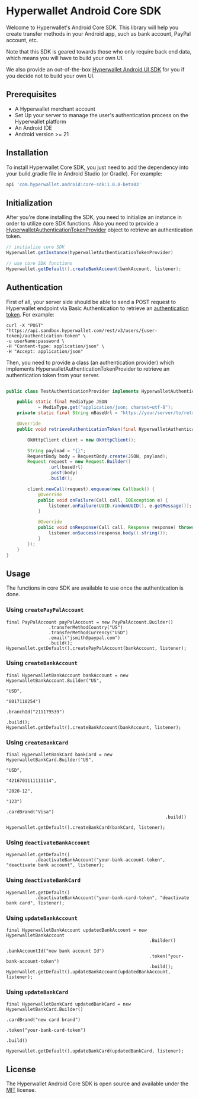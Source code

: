 # Hyperwallet Android Core SDK

Welcome to Hyperwallet's Android Core SDK. This library will help you create transfer methods in your Android app, such as bank account, PayPal account, etc.

Note that this SDK is geared towards those who only require back end data, which means you will have to build your own UI.

We also provide an out-of-the-box  [Hyperwallet Android UI SDK](https://github.com/hyperwallet/hyperwallet-android-ui-sdk) for you if you decide not to build your own UI.

## Prerequisites
* A Hyperwallet merchant account
* Set Up your server to manage the user's authentication process on the Hyperwallet platform
* An Android IDE
* Android version >= 21

## Installation

To install Hyperwallet Core SDK, you just need to add the dependency into your build.gradle file in Android Studio (or Gradle). For example:

```bash
api 'com.hyperwallet.android:core-sdk:1.0.0-beta03'
```

## Initialization

After you're done installing the SDK, you need to initialize an instance in order to utilize core SDK functions. Also you need to provide a [HyperwalletAuthenticationTokenProvider](#Authentication) object to retrieve an authentication token.

```java
// initialize core SDK
Hyperwallet.getInstance(hyperwalletAuthenticationTokenProvider)

// use core SDK functions
Hyperwallet.getDefault().createBankAccount(bankAccount, listener);
```

## Authentication
First of all, your server side should be able to send a POST request to Hyperwallet endpoint via Basic Authentication to retrieve an [authentication token](https://jwt.io/). For example:

```
curl -X "POST" "https://api.sandbox.hyperwallet.com/rest/v3/users/{user-token}/authentication-token" \
-u userName:password \
-H "Content-type: application/json" \
-H "Accept: application/json"
```

Then, you need to provide a class (an authentication provider) which implements HyperwalletAuthenticationTokenProvider to retrieve an authentication token from your server.

```java

public class TestAuthenticationProvider implements HyperwalletAuthenticationTokenProvider {

    public static final MediaType JSON
            = MediaType.get("application/json; charset=utf-8");
    private static final String mBaseUrl = "https://your/server/to/retrieve/authenticationToken";

    @Override
    public void retrieveAuthenticationToken(final HyperwalletAuthenticationTokenListener listener) {

        OkHttpClient client = new OkHttpClient();

        String payload = "{}";
        RequestBody body = RequestBody.create(JSON, payload);
        Request request = new Request.Builder()
                .url(baseUrl)
                .post(body)
                .build();

        client.newCall(request).enqueue(new Callback() {
            @Override
            public void onFailure(Call call, IOException e) {
                listener.onFailure(UUID.randomUUID(), e.getMessage());
            }

            @Override
            public void onResponse(Call call, Response response) throws IOException {
                listener.onSuccess(response.body().string());
            }
        });
    }
}

```
## Usage
The functions in core SDK are available to use once the authentication is done.

### Using ```createPayPalAccount```

```
final PayPalAccount payPalAccount = new PayPalAccount.Builder()
                .transferMethodCountry("US")
                .transferMethodCurrency("USD")
                .email("jsmith@paypal.com")
                .build();
Hyperwallet.getDefault().createPayPalAccount(bankAccount, listener);
```

### Using ```createBankAccount```

```
final HyperwalletBankAccount bankAccount = new HyperwalletBankAccount.Builder("US", 
                                                                              "USD", 
                                                                              "8017110254")
                                                                     .branchId("211179539")
                                                                     .build();
Hyperwallet.getDefault().createBankAccount(bankAccount, listener);
```

### Using ```createBankCard```

```
final HyperwalletBankCard bankCard = new HyperwalletBankCard.Builder("US", 
                                                                     "USD", 
                                                                     "4216701111111114", 
                                                                     "2020-12", 
                                                                     "123")
                                                            .cardBrand("Visa")
                                                            .build()

Hyperwallet.getDefault().createBankCard(bankCard, listener);
```

### Using ```deactivateBankAccount```
```
Hyperwallet.getDefault()
           .deactivateBankAccount("your-bank-account-token", "deactivate bank account", listener);
```

### Using ```deactivateBankCard```
```
Hyperwallet.getDefault()
           .deactivateBankAccount("your-bank-card-token", "deactivate bank card", listener);
```

### Using ```updateBankAccount```
```
final HyperwalletBankAccount updatedBankAccount = new HyperwalletBankAccount
                                                      .Builder()
                                                      .bankAccountId("new bank account Id")
                                                      .token("your-bank-account-token")
                                                      .build();
Hyperwallet.getDefault().updateBankAccount(updatedBankAccount, listener);
```

### Using ```updateBankCard```
```
final HyperwalletBankCard updatedBankCard = new HyperwalletBankCard.Builder()
                                                                   .cardBrand("new card brand")
                                                                   .token("your-bank-card-token")
                                                                   .build()

Hyperwallet.getDefault().updateBankCard(updatedBankCard, listener);
```

## License
The Hyperwallet Android Core SDK is open source and available under the [MIT](https://github.com/hyperwallet/hyperwallet-android-sdk/blob/master/LICENSE) license.